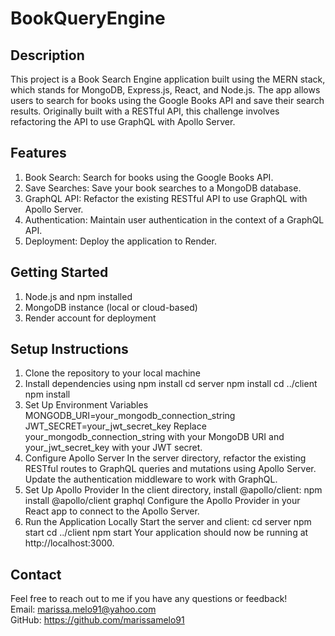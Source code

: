 # BookQueryEngine

## Description
This project is a Book Search Engine application built using the MERN stack, which stands for MongoDB, Express.js, React, and Node.js. The app allows users to search for books using the Google Books API and save their search results. Originally built with a RESTful API, this challenge involves refactoring the API to use GraphQL with Apollo Server.

## Features
1. Book Search: Search for books using the Google Books API.
2. Save Searches: Save your book searches to a MongoDB database.
3. GraphQL API: Refactor the existing RESTful API to use GraphQL with Apollo Server.
4. Authentication: Maintain user authentication in the context of a GraphQL API.
5. Deployment: Deploy the application to Render.

## Getting Started
1. Node.js and npm installed
2. MongoDB instance (local or cloud-based)
3. Render account for deployment

## Setup Instructions
1. Clone the repository to your local machine
2. Install dependencies using npm install
cd server
npm install
cd ../client
npm install
3. Set Up Environment Variables
MONGODB_URI=your_mongodb_connection_string
JWT_SECRET=your_jwt_secret_key
Replace your_mongodb_connection_string with your MongoDB URI and your_jwt_secret_key with your JWT secret.
4. Configure Apollo Server
In the server directory, refactor the existing RESTful routes to GraphQL queries and mutations using Apollo Server.
Update the authentication middleware to work with GraphQL.
5. Set Up Apollo Provider
In the client directory, install @apollo/client: npm install @apollo/client graphql
Configure the Apollo Provider in your React app to connect to the Apollo Server.
6. Run the Application Locally
Start the server and client: cd server
npm start
cd ../client
npm start
Your application should now be running at http://localhost:3000.

## Contact
Feel free to reach out to me if you have any questions or feedback! </br>
Email: marissa.melo91@yahoo.com </br>
GitHub: https://github.com/marissamelo91 </br>


